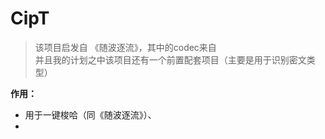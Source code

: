 # CipT
> 该项目启发自 《随波逐流》，其中的codec来自 <br> 
> 并且我的计划之中该项目还有一个前置配套项目（主要是用于识别密文类型）

**作用：**
* 用于一键梭哈（同《随波逐流》）、
* 